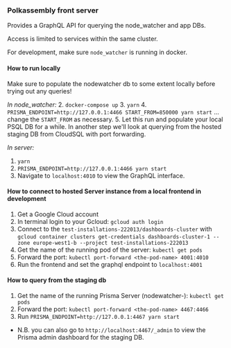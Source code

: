 ### Polkassembly front server

Provides a GraphQL API for querying the node_watcher and app DBs.

Access is limited to services within the same cluster.

For development, make sure `node_watcher` is running in docker.

#### How to run locally
Make sure to populate the nodewatcher db to some extent locally before trying out any queries!

*In node_watcher:*
2. `docker-compose up`
3. `yarn`
4. `PRISMA_ENDPOINT=http://127.0.0.1:4466 START_FROM=850000 yarn start` ... change the `START_FROM` as necessary.
5. Let this run and populate your local PSQL DB for a while. In another step we'll look at querying from the hosted staging DB from CloudSQL with port forwarding.

*In server:*
1. `yarn`
2. `PRISMA_ENDPOINT=http://127.0.0.1:4466 yarn start`
3. Navigate to `localhost:4010` to view the GraphQL interface.

#### How to connect to hosted Server instance from a local frontend in development
1. Get a Google Cloud account
2. In terminal login to your Gcloud: `gcloud auth login`
3. Connect to the `test-installations-222013/dashboards-cluster` with `gcloud container clusters get-credentials dashboards-cluster-1 --zone europe-west1-b --project test-installations-222013`
4. Get the name of the running pod of the server: `kubectl get pods`
5. Forward the port: `kubectl port-forward <the-pod-name> 4001:4010`
6. Run the frontend and set the graphql endpoint to `localhost:4001`

#### How to query from the staging db
1. Get the name of the running Prisma Server (nodewatcher-<pod-id>): `kubectl get pods`
2. Forward the port: `kubectl port-forward <the-pod-name> 4467:4466`
3. Run `PRISMA_ENDPOINT=http://127.0.0.1:4467 yarn start`

* N.B. you can also go to `http://localhost:4467/_admin` to view the Prisma admin dashboard for the staging DB.